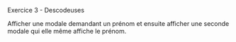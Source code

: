 Exercice 3 - Descodeuses

Afficher une modale demandant un prénom et ensuite afficher une seconde modale qui elle même affiche le prénom.
